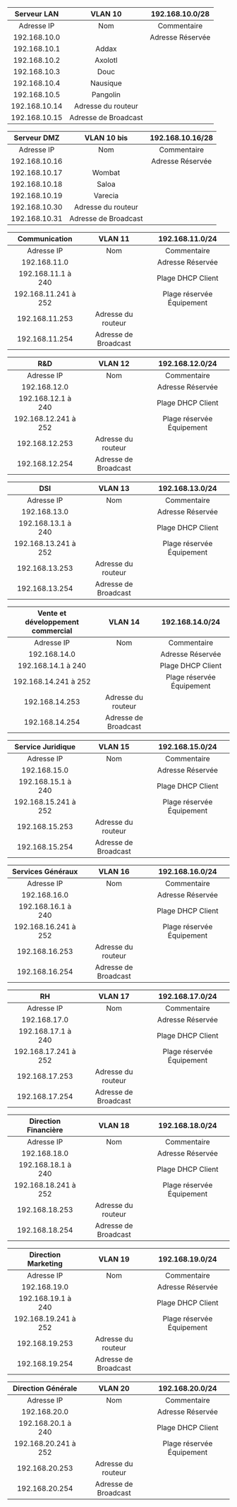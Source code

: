 | **Serveur LAN** | **VLAN 10** | **192.168.10.0/28** |
|:---:|:---:|:---:|
| Adresse IP | Nom | Commentaire |
| 192.168.10.0 |  | Adresse Réservée |
| 192.168.10.1 | Addax  |  |
| 192.168.10.2 | Axolotl |  |
| 192.168.10.3 | Douc |  |
| 192.168.10.4 | Nausique |  |
| 192.168.10.5 | Pangolin |  |
| 192.168.10.14 | Adresse du routeur |  |
| 192.168.10.15 | Adresse de Broadcast |  |  

| **Serveur DMZ** | **VLAN 10 bis** | **192.168.10.16/28** |
|:---:|:---:|:---:|
| Adresse IP | Nom | Commentaire |
| 192.168.10.16 |  | Adresse Réservée |
| 192.168.10.17 | Wombat  |  |
| 192.168.10.18 | Saloa |  |
| 192.168.10.19 | Varecia |  |
| 192.168.10.30 | Adresse du routeur |  |
| 192.168.10.31 | Adresse de Broadcast |  |  

| **Communication** | **VLAN 11** | **192.168.11.0/24** |
|:---:|:---:|:---:|
| Adresse IP | Nom | Commentaire |
| 192.168.11.0 |  | Adresse Réservée |
| 192.168.11.1 à 240|  | Plage DHCP Client |
| 192.168.11.241 à 252|  | Plage réservée Équipement |
| 192.168.11.253 | Adresse du routeur |  |
| 192.168.11.254 | Adresse de Broadcast |  |

| **R&D** | **VLAN 12** | **192.168.12.0/24** |
|:---:|:---:|:---:|
| Adresse IP | Nom | Commentaire |
| 192.168.12.0 |  | Adresse Réservée |
| 192.168.12.1 à 240|  | Plage DHCP Client |
| 192.168.12.241 à 252|  | Plage réservée Équipement |
| 192.168.12.253 | Adresse du routeur |  |
| 192.168.12.254 | Adresse de Broadcast |  |


| **DSI** | **VLAN 13** | **192.168.13.0/24** |
|:---:|:---:|:---:|
| Adresse IP | Nom | Commentaire |
| 192.168.13.0 |  | Adresse Réservée |
| 192.168.13.1 à 240|  | Plage DHCP Client |
| 192.168.13.241 à 252|  | Plage réservée Équipement |
| 192.168.13.253 | Adresse du routeur |  |
| 192.168.13.254 | Adresse de Broadcast |  |

| **Vente et développement commercial** | **VLAN 14** | **192.168.14.0/24** |
|:---:|:---:|:---:|
| Adresse IP | Nom | Commentaire |
| 192.168.14.0 |  | Adresse Réservée |
| 192.168.14.1 à 240|  | Plage DHCP Client |
| 192.168.14.241 à 252|  | Plage réservée Équipement |
| 192.168.14.253 | Adresse du routeur |  |
| 192.168.14.254 | Adresse de Broadcast |  |

| **Service Juridique** | **VLAN 15** | **192.168.15.0/24** |
|:---:|:---:|:---:|
| Adresse IP | Nom | Commentaire |
| 192.168.15.0 |  | Adresse Réservée |
| 192.168.15.1 à 240|  | Plage DHCP Client |
| 192.168.15.241 à 252|  | Plage réservée Équipement |
| 192.168.15.253 | Adresse du routeur |  |
| 192.168.15.254 | Adresse de Broadcast |  |

| **Services Généraux** | **VLAN 16** | **192.168.16.0/24** |
|:---:|:---:|:---:|
| Adresse IP | Nom | Commentaire |
| 192.168.16.0 |  | Adresse Réservée |
| 192.168.16.1 à 240|  | Plage DHCP Client |
| 192.168.16.241 à 252|  | Plage réservée Équipement |
| 192.168.16.253 | Adresse du routeur |  |
| 192.168.16.254 | Adresse de Broadcast |  |

| **RH** | **VLAN 17** | **192.168.17.0/24** |
|:---:|:---:|:---:|
| Adresse IP | Nom | Commentaire |
| 192.168.17.0 |  | Adresse Réservée |
| 192.168.17.1 à 240|  | Plage DHCP Client |
| 192.168.17.241 à 252|  | Plage réservée Équipement |
| 192.168.17.253 | Adresse du routeur |  |
| 192.168.17.254 | Adresse de Broadcast |  |

| **Direction Financière** | **VLAN 18** | **192.168.18.0/24** |
|:---:|:---:|:---:|
| Adresse IP | Nom | Commentaire |
| 192.168.18.0 |  | Adresse Réservée |
| 192.168.18.1 à 240|  | Plage DHCP Client |
| 192.168.18.241 à 252|  | Plage réservée Équipement |
| 192.168.18.253 | Adresse du routeur |  |
| 192.168.18.254 | Adresse de Broadcast |  |

| **Direction Marketing** | **VLAN 19** | **192.168.19.0/24** |
|:---:|:---:|:---:|
| Adresse IP | Nom | Commentaire |
| 192.168.19.0 |  | Adresse Réservée |
| 192.168.19.1 à 240|  | Plage DHCP Client |
| 192.168.19.241 à 252|  | Plage réservée Équipement |
| 192.168.19.253 | Adresse du routeur |  |
| 192.168.19.254 | Adresse de Broadcast |  |

| **Direction Générale** | **VLAN 20** | **192.168.20.0/24** |
|:---:|:---:|:---:|
| Adresse IP | Nom | Commentaire |
| 192.168.20.0 |  | Adresse Réservée |
| 192.168.20.1 à 240|  | Plage DHCP Client |
| 192.168.20.241 à 252|  | Plage réservée Équipement |
| 192.168.20.253 | Adresse du routeur |  |
| 192.168.20.254 | Adresse de Broadcast |  |
